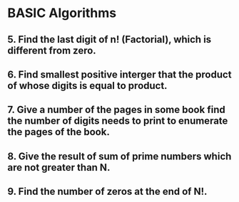 # BASIC Algorithms

## 5. Find the last digit of n! (Factorial), which is different from zero.
## 6. Find smallest positive interger that the product of whose digits is equal to product.
## 7. Give a number of the pages in some book find the number of digits needs to print to enumerate the pages of the book.
## 8. Give the result of sum of prime numbers which are not greater than N.
## 9. Find the number of zeros at the end of N!.